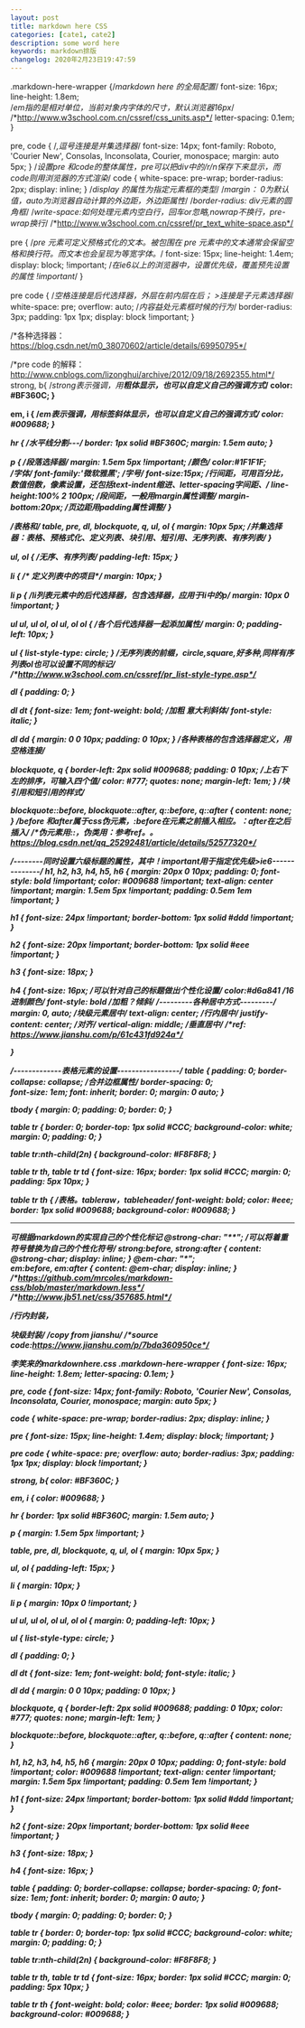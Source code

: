 ```yaml
---
layout: post
title: markdown here CSS
categories: [cate1, cate2]
description: some word here
keywords: markdown排版
changelog: 2020年2月23日19:47:59
---
```


.markdown-here-wrapper {/*markdown here 的全局配置*/
  font-size: 16px;  
  line-height: 1.8em;   
  /*em指的是相对单位，当前对象内字体的尺寸，默认浏览器16px*/
  /*http://www.w3school.com.cn/cssref/css_units.asp*/
  letter-spacing: 0.1em;
}

pre, code {   /*,逗号连接是并集选择器*/
  font-size: 14px;
  font-family: Roboto, 'Courier New', Consolas, Inconsolata, Courier, monospace;
  margin: auto 5px;
}
/*设置pre 和code的整体属性，pre可以把div中的/r/n保存下来显示，而code则用浏览器的方式渲染*/
code {
  white-space: pre-wrap;
  border-radius: 2px;
  display: inline;
}
/*display 的属性为指定元素框的类型*/
/*margin： 0为默认值，auto为浏览器自动计算的外边距，外边距属性*/
/*border-radius: div元素的圆角框*/
/*write-space:如何处理元素内空白行，回车or忽略,nowrap不换行，pre-wrap换行*/
/*http://www.w3school.com.cn/cssref/pr_text_white-space.asp*/


pre {  /*pre 元素可定义预格式化的文本。被包围在 pre 元素中的文本通常会保留空格和换行符。而文本也会呈现为等宽字体。*/
  font-size: 15px;
  line-height: 1.4em;
  display: block; !important;  /*在ie6以上的浏览器中，设置优先级，覆盖预先设置的属性 !important*/
}

pre code {  /*空格连接是后代选择器，外层在前内层在后； >连接是子元素选择器*/
  white-space: pre;
  overflow: auto;   /*内容益处元素框时候的行为*/
  border-radius: 3px;
  padding: 1px 1px;
  display: block !important;
}

/*各种选择器：https://blog.csdn.net/m0_38070602/article/details/69950795*/

/*pre code 的解释：http://www.cnblogs.com/lizonghui/archive/2012/09/18/2692355.html*/
strong, b{  /*strong表示强调，用<b>粗体显示，也可以自定义自己的强调方式*/
  color: #BF360C;
}

em, i {  /*em表示强调，用<i>标签斜体显示，也可以自定义自己的强调方式*/
  color: #009688;
}

hr {   /*水平线分割---*/
  border: 1px solid #BF360C;
  margin: 1.5em auto;
}

p {  /*段落选择器*/
  margin: 1.5em 5px !important;
  /*颜色*/
  color:#1F1F1F;   
  /*字体*/
  font-family:'微软雅黑';
  /*字号*/
  font-size:15px;
  /*行间距，可用百分比，数值倍数，像素设置，还包括text-indent缩进、letter-spacing字间距、*/
  line-height:100%  2  100px;
  /*段间距，一般用margin属性调整*/
  margin-bottom:20px;
  /*页边距用padding属性调整*/
}

/*表格和*/
table, pre, dl, blockquote, q, ul, ol {
  margin: 10px 5px;
  /*并集选择器：表格、预格式化、定义列表、块引用、短引用、无序列表、有序列表*/
}

ul, ol {  /*无序、有序列表*/
  padding-left: 15px;
}

li {  /* 定义列表中的项目*/
  margin: 10px;
}

li p {  /*li列表元素中的后代选择器，包含选择器，应用于li中的p*/
  margin: 10px 0 !important;
}

ul ul, ul ol, ol ul, ol ol {    /*各个后代选择器一起添加属性*/
  margin: 0;
  padding-left: 10px;
}

ul {
  list-style-type: circle;
}
/*无序列表的前缀，circle,square,好多种,同样有序列表ol也可以设置不同的标记*/
/*http://www.w3school.com.cn/cssref/pr_list-style-type.asp*/

dl {
  padding: 0;
}

dl dt {
  font-size: 1em;
  font-weight: bold;  /*加粗  意大利斜体*/
  font-style: italic;
}

dl dd {
  margin: 0 0 10px;
  padding: 0 10px;
}
/*各种表格的包含选择器定义，用空格连接*/


blockquote, q {
  border-left: 2px solid #009688;
  padding: 0 10px;   /*上右下左的排序，可输入四个值*/
  color: #777;
  quotes: none;
  margin-left: 1em;
}
/*块引用和短引用的样式*/

blockquote::before, blockquote::after, q::before, q::after {
  content: none;
}
/*before 和after属于css伪元素，:before在元素之前插入相应。：after在之后插入*/
/*伪元素用::，伪类用：参考ref。。https://blog.csdn.net/qq_25292481/article/details/52577320*/


/*--------同时设置六级标题的属性，其中！important用于指定优先级>ie6--------------*/
h1, h2, h3, h4, h5, h6 {
  margin: 20px 0 10px;
  padding: 0;
  font-style: bold !important;
  color: #009688 !important;
  text-align: center !important;
  margin: 1.5em 5px !important;
  padding: 0.5em 1em !important;
}

h1 {
  font-size: 24px !important;
  border-bottom: 1px solid #ddd !important;
}

h2 {
  font-size: 20px !important;
  border-bottom: 1px solid #eee !important;
}

h3 {
  font-size: 18px;
}

h4 {
  font-size: 16px;
  /*可以针对自己的标题做出个性化设置*/
  color:#d6a841   /*16进制颜色*/
  font-style: bold /*加粗？倾斜*/
  /*---------各种居中方式---------*/
  margin: 0, auto;        /*块级元素居中*/
  text-align: center;    /*行内居中*/
  justify-content: center;  /*对齐*/
  vertical-align: middle;  /*垂直居中*/
  /*ref:   https://www.jianshu.com/p/61c431fd924a*/

}

/*-------------表格元素的设置-----------------*/
table {
  padding: 0;
  border-collapse: collapse;  /*合并边框属性*/
  border-spacing: 0;  
  font-size: 1em;
  font: inherit;
  border: 0;
  margin: 0 auto;
}

tbody {
  margin: 0;
  padding: 0;
  border: 0;
}

table tr {
  border: 0;
  border-top: 1px solid #CCC;
  background-color: white;
  margin: 0;
  padding: 0;
}

table tr:nth-child(2n) {
  background-color: #F8F8F8;
}

table tr th, table tr td {
  font-size: 16px;
  border: 1px solid #CCC;
  margin: 0;
  padding: 5px 10px;
}

table tr th {  /*表格。tableraw，tableheader*/
  font-weight: bold;
  color: #eee;
  border: 1px solid #009688;
  background-color: #009688;
}


----------
可根据markdown的实现自己的**个性化**标记
@strong-char: "**";  /*可以将着重符号替换为自己的个性化符号*/
strong:before, strong:after {
    content: @strong-char;
    display: inline;
}
@em-char: "*";   
em:before, em:after {
    content: @em-char;
    display: inline;
}
/*https://github.com/mrcoles/markdown-css/blob/master/markdown.less*/
/*http://www.jb51.net/css/357685.html*/




/*<span>行内封装，<div>块级封装*/
/*copy from jianshu*/
/*source code:https://www.jianshu.com/p/7bda360950ce*/

李笑来的markdownhere.css
.markdown-here-wrapper {
  font-size: 16px;
  line-height: 1.8em;
  letter-spacing: 0.1em;
}


pre, code {
  font-size: 14px;
  font-family: Roboto, 'Courier New', Consolas, Inconsolata, Courier, monospace;
  margin: auto 5px;
}

code {
  white-space: pre-wrap;
  border-radius: 2px;
  display: inline;
}

pre {
  font-size: 15px;
  line-height: 1.4em;
  display: block; !important;
}

pre code {
  white-space: pre;
  overflow: auto;
  border-radius: 3px;
  padding: 1px 1px;
  display: block !important;
}

strong, b{
  color: #BF360C;
}

em, i {
  color: #009688;
}

hr {
  border: 1px solid #BF360C;
  margin: 1.5em auto;
}

p {
  margin: 1.5em 5px !important;
}

table, pre, dl, blockquote, q, ul, ol {
  margin: 10px 5px;
}

ul, ol {
  padding-left: 15px;
}

li {
  margin: 10px;
}

li p {
  margin: 10px 0 !important;
}

ul ul, ul ol, ol ul, ol ol {
  margin: 0;
  padding-left: 10px;
}

ul {
  list-style-type: circle;
}

dl {
  padding: 0;
}

dl dt {
  font-size: 1em;
  font-weight: bold;
  font-style: italic;
}

dl dd {
  margin: 0 0 10px;
  padding: 0 10px;
}

blockquote, q {
  border-left: 2px solid #009688;
  padding: 0 10px;
  color: #777;
  quotes: none;
  margin-left: 1em;
}

blockquote::before, blockquote::after, q::before, q::after {
  content: none;
}

h1, h2, h3, h4, h5, h6 {
  margin: 20px 0 10px;
  padding: 0;
  font-style: bold !important;
  color: #009688 !important;
  text-align: center !important;
  margin: 1.5em 5px !important;
  padding: 0.5em 1em !important;
}

h1 {
  font-size: 24px !important;
  border-bottom: 1px solid #ddd !important;
}

h2 {
  font-size: 20px !important;
  border-bottom: 1px solid #eee !important;
}

h3 {
  font-size: 18px;
}

h4 {
  font-size: 16px;
}


table {
  padding: 0;
  border-collapse: collapse;
  border-spacing: 0;
  font-size: 1em;
  font: inherit;
  border: 0;
  margin: 0 auto;
}

tbody {
  margin: 0;
  padding: 0;
  border: 0;
}

table tr {
  border: 0;
  border-top: 1px solid #CCC;
  background-color: white;
  margin: 0;
  padding: 0;
}

table tr:nth-child(2n) {
  background-color: #F8F8F8;
}

table tr th, table tr td {
  font-size: 16px;
  border: 1px solid #CCC;
  margin: 0;
  padding: 5px 10px;
}

table tr th {
  font-weight: bold;
  color: #eee;
  border: 1px solid #009688;
  background-color: #009688;
}

